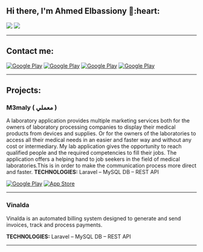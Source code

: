 <h2> Hi there, I'm Ahmed Elbassiony 👋:heart: </h2>

![](https://img.shields.io/badge/Software-Engineer-purple)
![](https://img.shields.io/badge/Php-Laravel-blue)


<hr>

<h2> Contact me: </h2>


<!-- - personal email : mohamedsaad20112@gmail.com -->


<p><a href="https://wa.me/201021294459?text=hello,%20wait%20for%20me%20" target="_blank"><img alt="Google Play" src="https://img.shields.io/badge/whatsapp%20-128C7E.svg?style=for-the-badge&logo=whatsapp&logoColor=white" /></a> <a href="https://ar-ar.facebook.com/ahmed.elbassiony.397/" target="_blank"><img alt="Google Play" src="https://img.shields.io/badge/Facebook-4267B2.svg?style=for-the-badge&logo=facebook&logoColor=white" /></a> <a href="https://www.linkedin.com/in/ahmed-elbassiony-ba1500198/" target="_blank"><img alt="Google Play" src="https://img.shields.io/badge/linkedin-0077b5.svg?style=for-the-badge&logo=linkedin&logoColor=white" /></a>
<a href="https://mail.google.com/mail/ahmedelbassiony777@gmail.com" target="_blank"><img alt="Google Play" src="https://img.shields.io/badge/google%20-d2621b.svg?style=for-the-badge&logo=google&logoColor=white" /></a> <p>

<hr>
<h2> Projects: </h2>

### M3maly ( معملي )

A laboratory application provides multiple marketing services both for the owners of laboratory processing companies to display their medical products from devices and supplies.
Or for the owners of the laboratories to access all their medical needs in an easier and faster way and without any cost or intermediary.
My lab application gives the opportunity to reach qualified people and the required competencies to fill their jobs.
The application offers a helping hand to job seekers in the field of medical laboratories.This is in order to make the communication process more direct and faster.
<b>TECHNOLOGIES:</b> Laravel – MySQL DB – REST API 
<p><a href="https://play.google.com/store/apps/details?id=com.m3maly.app" target="_blank"><img alt="Google Play" src="https://img.shields.io/badge/Get%20it%20on%20google%20play-blue.svg?style=for-the-badge&logo=google-play" /></a> <a href="https://apps.apple.com/eg/app/%D9%85%D8%B9%D9%85%D9%84%D9%8A/id1660000465" target="_blank"><img alt="App Store" src="https://img.shields.io/badge/Get%20it%20on%20app%20store-black.svg?style=for-the-badge&logo=app-store&logoColor=white" /></a><p>

<hr>


 ### Vinalda

Vinalda is an automated billing system designed to generate and send invoices, track and process payments.
  
<b>TECHNOLOGIES:</b> Laravel – MySQL DB – REST API 


<hr>

<!--### Kasata - كاساتا
A simple application that serves users from ordering an ice cream product in the amount they want on their card and the product goes to the shop owner on WhatsApp as a message

<p><a href="https://play.google.com/store/apps/details?id=com.branditta.kasata" target="_blank"><img alt="Google Play" src="https://img.shields.io/badge/Get%20it%20on%20google%20play-blue.svg?style=for-the-badge&logo=google-play" /></a>
 -->
